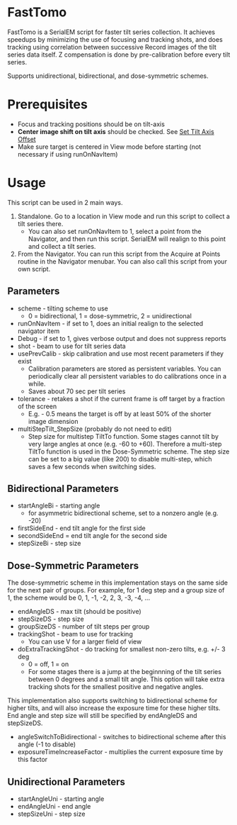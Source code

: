 # FastTomo

FastTomo is a SerialEM script for faster tilt series collection. It achieves speedups by minimizing the use of focusing and tracking shots, and does tracking using correlation between successive Record images of the tilt series data itself. Z compensation is done by pre-calibration before every tilt series.

Supports unidirectional, bidirectional, and dose-symmetric schemes.


# Prerequisites

- Focus and tracking positions should be on tilt-axis
- **Center image shift on tilt axis** should be checked. See [Set Tilt Axis Offset](https://bio3d.colorado.edu/SerialEM/hlp/html/menu_tasks.htm#hid_tasks_settiltaxisoffset)
- Make sure target is centered in View mode before starting (not necessary if using runOnNavItem)


# Usage

This script can be used in 2 main ways.
1. Standalone. Go to a location in View mode and run this script to collect a tilt series there.
    - You can also set runOnNavItem to 1, select a point from the Navigator, and then run this script. SerialEM will realign to this point and collect a tilt series.
2. From the Navigator. You can run this script from the Acquire at Points routine in the Navigator menubar. You can also call this script from your own script.

## Parameters
- scheme - tilting scheme to use
    - 0 = bidirectional, 1 = dose-symmetric, 2 = unidirectional
- runOnNavItem - if set to 1, does an initial realign to the selected navigator item
- Debug - if set to 1, gives verbose output and does not suppress reports
- shot - beam to use for tilt series data
- usePrevCalib - skip calibration and use most recent parameters if they exist
    - Calibration parameters are stored as persistent variables. You can periodically clear all persistent variables to do calibrations once in a while.
    - Saves about 70 sec per tilt series
- tolerance - retakes a shot if the current frame is off target by a fraction of the screen
    - E.g. - 0.5 means the target is off by at least 50% of the shorter image dimension
- multiStepTilt_StepSize (probably do not need to edit)
    - Step size for multistep TiltTo function. Some stages cannot tilt by very large angles at once (e.g. -60 to +60). Therefore a multi-step TiltTo function is used in the Dose-Symmetric scheme. The step size can be set to a big value (like 200) to disable multi-step, which saves a few seconds when switching sides.

## Bidirectional Parameters
- startAngleBi - starting angle
    - for asymmetric bidirectional scheme, set to a nonzero angle (e.g. -20)
- firstSideEnd - end tilt angle for the first side
- secondSideEnd = end tilt angle for the second side
- stepSizeBi - step size

## Dose-Symmetric Parameters
The dose-symmetric scheme in this implementation stays on the same side for the next pair of groups. For example, for 1 deg step and a group size of 1, the scheme would be 0, 1, -1, -2, 2, 3, -3, -4, ...
- endAngleDS - max tilt (should be positive)
- stepSizeDS - step size
- groupSizeDS - number of tilt steps per group
- trackingShot - beam to use for tracking
    - You can use V for a larger field of view
- doExtraTrackingShot - do tracking for smallest non-zero tilts, e.g. +/- 3 deg
    - 0 = off, 1 = on
    - For some stages there is a jump at the beginnning of the tilt series between 0 degrees and a small tilt angle. This option will take extra tracking shots for the smallest positive and negative angles.

This implementation also supports switching to bidirectional scheme for higher tilts, and will also increase the exposure time for these higher tilts. End angle and step size will still be specified by endAngleDS and stepSizeDS.
- angleSwitchToBidirectional - switches to bidirectional scheme after this angle (-1 to disable)
- exposureTimeIncreaseFactor - multiplies the current exposure time by this factor

## Unidirectional Parameters
- startAngleUni - starting angle
- endAngleUni - end angle
- stepSizeUni - step size